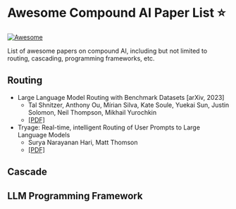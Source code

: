 # Awesome Compound AI Paper List ⭐️
[![Awesome](https://awesome.re/badge.svg)](https://awesome.re)

List of awesome papers on compound AI, including but not limited to routing, cascading, programming frameworks, etc.


## Routing
- Large Language Model Routing with Benchmark Datasets [arXiv, 2023]
  - Tal Shnitzer, Anthony Ou, Mírian Silva, Kate Soule, Yuekai Sun, Justin Solomon, Neil Thompson, Mikhail Yurochkin
  - [[PDF]](https://arxiv.org/pdf/2309.15789)
- Tryage: Real-time, intelligent Routing of User Prompts to Large Language Models
  - Surya Narayanan Hari, Matt Thomson
  - [[PDF]](https://arxiv.org/pdf/2308.11601)

## Cascade


## LLM Programming Framework
